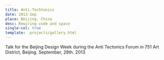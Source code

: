 ```yaml
---
title: Anti-Techtonics
date: 2013 Sep
place: Beijing, China
desc: Rewiring code and space
single-col: true
template:  projects/gallery.html
---
```


Talk for the Beijing Design Week during the Anti Tectonics Forum in 751 Art District, Beijing. 
September, 28th. 2013
